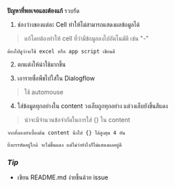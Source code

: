 **ปัญหาที่พอเจอและต้องแก้**
รวบรัด
1. ช่องว่างของแต่ละ Cell ทำให้ไม่สามารถแสดงผลข้อมูลได้

> แก้โดยต้องทำให้ cell ที่ว่ามีข้อมูลลงไปอัตโนมัติ เช่น "-" 
> 
`ต้องไปดูว่าจะใช้ excel หรือ app script เขียนดี`


2. ตกแต่งให้น่าใช้มากขึ้น

3. เอารายชื่อพืชไปใส่ใน Dialogflow
> ใช้ automouse

4. ใส่ข้อมูลทุกอย่างใน content วงเล็บถูกทุกอย่าง แต่วงเล็บยังขึ้นสีแดง
> น่าจะมีจำนวนข้อจำกัดในการใส่ {} ใน content
> 
`จากที่ลองทำเบื้องต้น content นึงใส่ {} ได้สูงสุด 4 อัน`
>
`ยิ่งบรรทัดอยู่ใกล้ จะไม่ขึ้นแดง แต่ไม่ว่ายังไงก็ไม่แสดงผลอยู่ดี`


### _Tip_

- เขียน README.md ง่ายขึ้นด้วย issue
